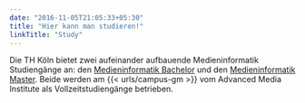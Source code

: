 ```yaml
---
date: "2016-11-05T21:05:33+05:30"
title: "Hier kann man studieren!"
linkTitle: "Study"
---
```


Die TH Köln bietet zwei aufeinander aufbauende Medieninformatik Studiengänge an: den [Medieninformatik Bachelor](/study/bachelor/) und den [Medieninformatik Master](/study/master/). Beide werden am {{< urls/campus-gm >}} vom Advanced Media Institute als Vollzeitstudiengänge betrieben.


